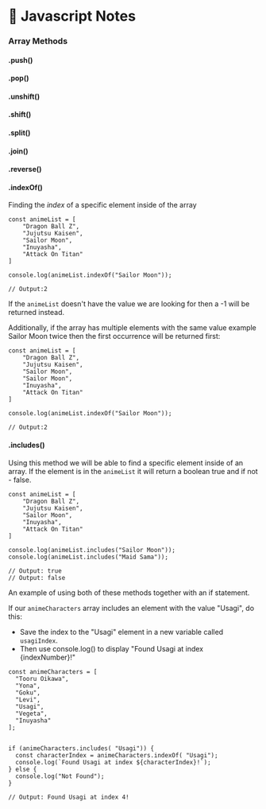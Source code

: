 # :memo: Javascript Notes

###  Array Methods

#### .push()


#### .pop()


#### .unshift()


#### .shift()


#### .split() 


#### .join()


#### .reverse()


#### .indexOf()
Finding the *index* of a specific element inside of the array 

```
const animeList = [
    "Dragon Ball Z",
    "Jujutsu Kaisen",
    "Sailor Moon",
    "Inuyasha",
    "Attack On Titan"
]

console.log(animeList.indexOf("Sailor Moon"));

// Output:2
```
If the `animeList` doesn't have the value we are looking for then a -1 will be returned instead.

Additionally, if the array has multiple elements with the same value example Sailor Moon twice then the first occurrence will be returned first:

```
const animeList = [
    "Dragon Ball Z",
    "Jujutsu Kaisen",
    "Sailor Moon",
    "Sailor Moon",
    "Inuyasha",
    "Attack On Titan"
]

console.log(animeList.indexOf("Sailor Moon"));

// Output:2
```

#### .includes()

Using this method we will be able to find a specific element inside of an array. If the element is in the `animeList` it will return a boolean true and if not - false. 


```
const animeList = [
    "Dragon Ball Z",
    "Jujutsu Kaisen",
    "Sailor Moon",
    "Inuyasha",
    "Attack On Titan"
]

console.log(animeList.includes("Sailor Moon"));
console.log(animeList.includes("Maid Sama"));

// Output: true
// Output: false
```

An example of using both of these methods together with an if statement. 

If our `animeCharacters` array includes an element with the value "Usagi", do this: 
- Save the index to the "Usagi" element in a new variable called `usagiIndex`.
- Then use console.log() to display "Found Usagi at index {indexNumber}!"

```
const animeCharacters = [
  "Tooru Oikawa",
  "Yona",
  "Goku",
  "Levi",
  "Usagi", 
  "Vegeta",
  "Inuyasha"
];


if (animeCharacters.includes( "Usagi")) {
  const characterIndex = animeCharacters.indexOf( "Usagi");
  console.log(`Found Usagi at index ${characterIndex}!`);
} else {
  console.log("Not Found");
}

// Output: Found Usagi at index 4!
```

